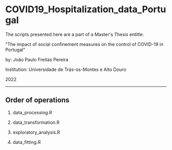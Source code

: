 # COVID19_Hospitalization_data_Portugal
The scripts presented here are a part of a Master's Thesis entitle:

"The impact of social confinement measures on the control of COVID-19 in Portugal"

by: João Paulo Freitas Pereira

Institution: Universidade de Trás-os-Montes e Alto Douro

2022

----
## Order of operations
1. data_processing.R

2. data_transformation.R

3. exploratory_analysis.R

4. data_fitting.R